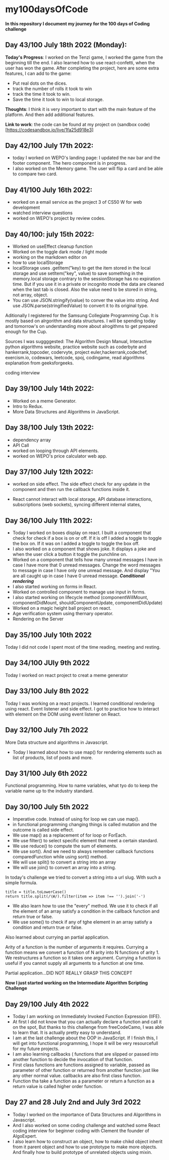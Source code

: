 # my100daysOfCode
<h4> In this repository I document my journey for the 100 days of Coding challenge</h4>


## Day 43/100 July 18th 2022 (Monday):

 **Today's Progress**: I worked on the Tenzi game, I worked the game from the beginning till the end. I also learned how to use react-confetti, when the user has won the game.
 After completing the project, here are some extra features, I can add to the game:
   - Put real dots on the dices.
   - track the number of rolls it took to win
   - track the time it took to win.
   - Save the time it took to win to local storage.
   
 **Thoughts**: I think it is very important to start with the main feature of the platform. And then add additional features.
 
 **Link to work**: the code can be found at my project on (sandbox code)[https://codesandbox.io/live/1fa25d918e3] 




## Day 42/100 July 17th 2022:
- today I worked on WEPO's landing page: I updated the nav bar and the footer component. The hero component is in progress.
- I also worked on the Memory game. The user will flip a card and be able to compare two card.



## Day 41/100 July 16th 2022:

- worked on a email service as the project 3 of CS50 W for web development
- watched interview questions
- worked on WEPO's project by review codes.


## Day 40/100: july 15th 2022:
 - Worked on useEffect cleanup function
 - Worked on the toggle dark mode / light mode
 - working on the markdown editor on 
 - how to use localStorage
 -  localStorage uses .getItem("key) to get the item stored in the local storage and use setItem("key", value) to save something in the memory.local storage contrary to the sessionStorage has no expiration time. But if you use it in a private or incognito mode the data are cleaned when the last tab is  closed. Also the value need to be stored in string, not array, object.
 -  You can use JSON.stringify(value) to conver the value into string. And use JSON.parse(stringifiedValue) to convert it to its original type.
 
 
 
 Aditionally I registered for the Samsung Collegiate Programming Cup. It is mostly based on alrgorithm and data structures. I will be spending today and tomorrow's on understanding more about alrogithms to get prepared enough for the Cup.
 
 Sources I was suggggested: The Algorithm Design Manual, Interactive python algorithms website, practice website such as coderbyte and hankerrank,topcoder, codervyte, project euler,hackerrank,codechef, exercism.io, codewars, leetcode, spoj, codingame, read algorithms explanation from geeksforgeeks.
 
 


coding interview

## Day 39/100 July 14th 2022:
- Worked on a meme Generator.
- Intro to Redux.
- More Data Structures and Algorithms in JavaScript.




## Day 38/100 July 13th 2022:
 - dependency array
 - API Call
  - worked on looping through API elements.
 - worked on WEPO's price calculator web app.



## Day 37/100 July 12th 2022:
- worked on side effect. The side effect check for any update in the component and then run the callback functions inside it.

- React cannot interact with local storage, API database interactions, subscriptions (web sockets), syncing different internal states,


## Day 36/100 July 11th 2022:

- Today I worked on boxes display on react. I built a component that check for check if a box is on or off. If it is off I added a toggle to toggle the box on. If it was on I added a toggle to toggle the box off.
- I also worked on a component that shows joke. It displays a joke and when the user click a button it toggle the punchline on.
- Worked on a component that tells how many unread messages I have in case I have more that 0 unread messages. Change the word messages to message in case I have only one unread message. And display "You are all caught up in case I have 0 unread message. ***Conditional rendering***
- I also started working on forms in React.
- Worked on controlled component to manage use input in forms.
- I also started working on lifecycle method (componentWillMount, componentDidMount, shouldComponentUpdate, componentDidUpdate)
- Worked on a magic height ball project on react.
- Age verification system using thernary operator.
- Rendering on the Server

## Day 35/100 July 10th 2022
Today I did not code I spent most of the time reading, meeting and resting.
## Day 34/100 JUly 9th 2022
Today I worked on react project to creat a meme generator
## Day 33/100 July 8th 2022

Today I was working on a react projects. I learned conditional rendering using react. Event listener and side effect.
I got to practice how to interact with element on the DOM using event listener on React.

## Day 32/100 July 7th 2022

More Data structure and algorithms in Javascript.
- Today I learned about how to use map() for rendering elements such as list of products, list of posts and more.

## Day 31/100 July 6th 2022
Functional programming. How to name variables, what tyo do to keep the variable name up to the industry standard.

## Day 30/100 July 5th 2022

- Imperative code. Instead of using for loop we can use map().
- in functional programming changing  things is called mutation and the outcome is called side effect.
- We use map() as a replacement of for loop or ForEach.
- We use filter() to select specific element that meet a certain standard.
- We use reduce() to compute the sum of elements.
- We use sort(). And we need to always remember callback functions comparedFunction while using sort() method.
- We will use split() to  convert a string into an array
- We will use join() to convert an array into a string.

In  today's challenge we tried to convert a string into a url slug. With such a simple formula. 
```function urlSlug(title) {
title = title.toLowerCase()
return title.split(/\W/).filter(item => item !== '').join('-')
```
 - We also learn how to use the "every" method. We use it to check if all the element of an array satisfy a condition in the callback function and return true or false.
 - We use some() to check if any of tghe element in an array satisfy a condition and return true or false.

Also learned about currying an partial application.

Arity of a function is the number of arguments it requires. Currying a function means we convert a function of N arity into N functions of arity 1. We restructures a function so it takes one argument.
Currying a function is useful if you cannot supply all arguments to a function at one time. 

Partial application...DID NOT REALLY GRASP THIS CONCEPT

**Now I just started working on the Intermediate Algorithm Scripting Challenge**

## Day 29/100 July 4th 2022
- Today I am working on Immediately Invoked Function Expression (IIFE). 
- At first I did not know that you can actually declare a function and call it on the spot, But thanks to this challenge from freeCodeCamo, I was able to learn that.  It is actually pretty easy  to understand.
- I am at the last challenge about the OOP in JavaScript. If I finish this, I will get into functional programming, I hope it will be very resourcefull for my future projects.
- I am also learning callbacks ( functions that are slipped or passed into another function to decide the invocation of that function.
- First class functions are functions assigned to variable, passed as parameter of other function or returned from another function just like any other normal value. callbacks are also first class function.
- Function tha take a function as a parameter or return a function as a return value is called higher order function.

## Day 27 and 28 July 2nd and July 3rd 2022
- Today I worked on the importance of Data Structures and Algorithms in Javascript. 
- And I also worked on some coding challenge and watched some React coding interview for beginner coding with Clement the founder of AlgoExpert.
- I also learn how to construct an object, how to make chikd object inherit from it parent object and how to use prototype to make more objects. And finally how to build prototype of unrelated objects using mixin.


